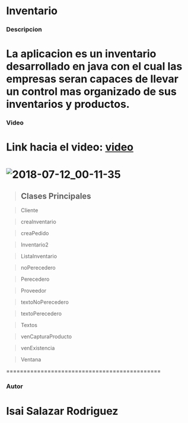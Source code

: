 Inventario
=================================
### Descripcion
La aplicacion es un inventario desarrollado en java con el cual las empresas seran capaces de llevar un control mas organizado de sus inventarios y productos.
=================================
### Video
Link hacia el video: [video](https://www.youtube.com/watch?v=68YLXZ3FUkM&feature=youtu.be)
==================================
![2018-07-12_00-11-35](https://user-images.githubusercontent.com/36705813/42613800-685edd10-8568-11e8-8ec2-bb97c259554d.png)
=================================
> ## Clases Principales

> Cliente

> creaInventario

> creaPedido

> Inventario2

> ListaInventario

> noPerecedero

> Perecedero

> Proveedor

> textoNoPerecedero

> textoPerecedero

> Textos

> venCapturaProducto

> venExistencia

> Ventana
>

=============================================
### Autor
Isai Salazar Rodriguez
==================================


